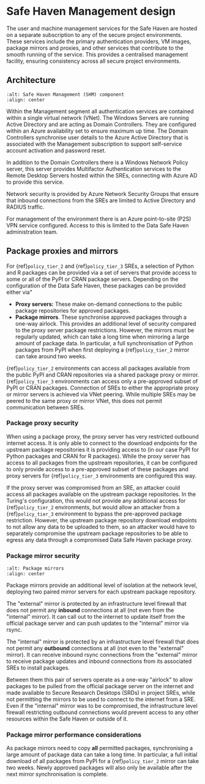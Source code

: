 # Safe Haven Management design

The user and machine management services for the Safe Haven are hosted on a separate subscription to any of the secure project environments.
These services include the primary authentication providers, VM images, package mirrors and proxies, and other services that contribute to the smooth running of the service.
This provides a centralised management facility, ensuring consistency across all secure project environments.

## Architecture

```{image} shm_architecture.png
:alt: Safe Haven Management (SHM) component
:align: center
```

Within the Management segment all authentication services are contained within a single virtual network (VNet).
The Windows Servers are running Active Directory and are acting as Domain Controllers.
They are configured within an Azure availability set to ensure maximum up time.
The Domain Controllers synchronise user details to the Azure Active Directory that is associated with the Management subscription to support self-service account activation and password reset.

In addition to the Domain Controllers there is a Windows Network Policy server, this server provides Multifactor Authentication services to the Remote Desktop Servers hosted within the SREs, connecting with Azure AD to provide this service.

Network security is provided by Azure Network Security Groups that ensure that inbound connections from the SREs are limited to Active Directory and RADIUS traffic.

For management of the environment there is an Azure point-to-site (P2S) VPN service configured.
Access to this is limited to the Data Safe Haven administration team.

## Package proxies and mirrors

For {ref}`policy_tier_2` and {ref}`policy_tier_3` SREs, a selection of Python and R packages can be provided via a set of servers that provide access to some or all of the PyPI or CRAN package servers.
Depending on the configuration of the Data Safe Haven, these packages can be provided either via"

- **Proxy servers:** These make on-demand connections to the public package repositories for approved packages.
- **Package mirrors**. These synchronise approved packages through a one-way airlock. This provides an additional level of security compared to the proxy server package restrictions. However, the mirrors must be regularly updated, which can take a long time when mirroring a large amount of package data. In particular, a full synchronisation of Python packages from PyPI when first deploying a {ref}`policy_tier_2` mirror can take around two weeks.

{ref}`policy_tier_2` environments can access all packages available from the public PyPI and CRAN repositories via a shared package proxy or mirror.
{ref}`policy_tier_3` environments can access only a pre-approved subset of PyPI or CRAN packages.
Connection of SREs to either the appropriate proxy or mirror servers is achieved via VNet peering.
While multiple SREs may be peered to the same proxy or mirror VNet, this does not permit communication between SREs.

### Package proxy security

When using a package proxy, the proxy server has very restricted outbound internet access.
It is only able to connect to the download endpoints for the upstream package repositories it is providing access to (in our case PyPI for Python packages and CRAN for R packages).
While the proxy server has access to all packages from the upstream repositories, it can be configured to only provide access to a pre-approved subset of these packages and proxy servers for {ref}`policy_tier_3` environments are configured this way.

If the proxy server was compromised from an SRE, an attacker could access all packages available on the upstream package repositories.
In the Turing's configuration, this would not provide any additional access for {ref}`policy_tier_2` environments, but would allow an attacker from a {ref}`policy_tier_3` environment to bypass the pre-approved package restriction.
However, the upstream package repository download endpoints to not allow any data to be uploaded to them, so an attacker would have to separately compromise the upstream package repositories to be able to egress any data through a compromised Data Safe Haven package proxy.

### Package mirror security

```{image} architecture_mirrors.png
:alt: Package mirrors
:align: center
```

Package mirrors provide an additional level of isolation at the network level, deploying two paired mirror servers for each upstream package repository.

The "external" mirror is protected by an infrastructure level firewall that does not permit any **inbound** connections at all (not even from the "internal" mirror).
It can call out to the internet to update itself from the official package server and can push updates to the "internal" mirror via rsync.

The "internal" mirror is protected by an infrastructure level firewall that does not permit any **outbound** connections at all (not even to the "external" mirror).
It can receive inbound rsync connections from the "external" mirror to receive package updates and inbound connections from its associated SREs to install packages.

Between them this pair of servers operate as a one-way "airlock" to allow packages to be pulled from the official package server on the internet and made available to Secure Research Desktops (SRDs) in project SREs, while not permitting the mirrors to be used to connect to the internet from a SRE.
Even if the "internal" mirror was to be compromised, the infrastructure level firewall restricting outbound connections would prevent access to any other resources within the Safe Haven or outside of it.

### Package mirror performance considerations

As package mirrors need to copy **all** permitted packages, synchronising a large amount of package data can take a long time.
In particular, a full initial download of all packages from PyPI for a {ref}`policy_tier_2` mirror can take two weeks.
Newly approved packages will also only be available after the next mirror synchronisation is complete.
